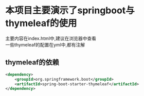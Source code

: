 # 本项目主要演示了springboot与thymeleaf的使用
主要内容在index.html中,建议在浏览器中查看  
一些thymeleaf的配置在yml中,都有注解

## thymeleaf的依赖
```xml
<dependency>
    <groupId>org.springframework.boot</groupId>
    <artifactId>spring-boot-starter-thymeleaf</artifactId>
</dependency>
```